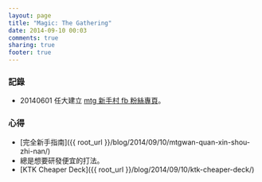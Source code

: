 ```yaml
---
layout: page
title: "Magic: The Gathering"
date: 2014-09-10 00:03
comments: true
sharing: true
footer: true
---
```


### 記錄

- 20140601 任大建立 [mtg 新手村 fb 粉絲專頁](https://www.facebook.com/groups/635044613244573/)。


### 心得


- [完全新手指南]({{ root_url }}/blog/2014/09/10/mtgwan-quan-xin-shou-zhi-nan/)
- 總是想要研發便宜的打法。
- [KTK Cheaper Deck]({{ root_url }}/blog/2014/09/10/ktk-cheaper-deck/)
